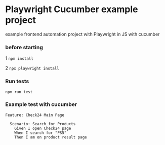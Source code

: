 # Playwright Cucumber example project

example frontend automation project with Playwright in JS with cucumber
### before starting
1 `npm install`

2 `npx playwright install `
### Run tests
`npm run test`

### Example test with cucumber
```gherkin
Feature: Check24 Main Page

  Scenario: Search for Products
    Given I open Check24 page
    When I search for "PS5"
    Then I am on product result page
```
